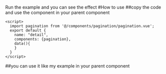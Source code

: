 Run the example and you can see the effect
#How to use
##copy the code and use the component in your parent component
```
<script>
  import pagination from '@/components/pagination/pagination.vue';
  export default {
    name: "detail",
    components: {pagination},
    data(){
    }
  }
</script>
```
##you can use it like my example in your parent component